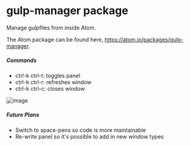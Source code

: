 # gulp-manager package

Manage gulpfiles from inside Atom.

The Atom package can be found here, https://atom.io/packages/gulp-manager.

##### Commands
* ctrl-k ctrl-t: toggles panel
* ctrl-k ctrl-r: refreshes window
* ctrl-k ctrl-c: closes window


![image](https://cloud.githubusercontent.com/assets/9221137/8742109/9e089518-2c16-11e5-81dd-8fa402cf8f8c.png)

##### Future Plans
* Switch to space-pens so code is more maintainable
* Re-write panel so it's possible to add in new window types
